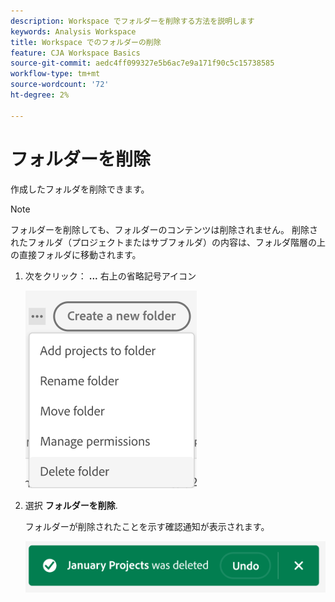 ```yaml
---
description: Workspace でフォルダーを削除する方法を説明します
keywords: Analysis Workspace
title: Workspace でのフォルダーの削除
feature: CJA Workspace Basics
source-git-commit: aedc4ff099327e5b6ac7e9a171f90c5c15738585
workflow-type: tm+mt
source-wordcount: '72'
ht-degree: 2%

---
```



# フォルダーを削除

作成したフォルダを削除できます。

>[!NOTE]
>
>フォルダーを削除しても、フォルダーのコンテンツは削除されません。 削除されたフォルダ（プロジェクトまたはサブフォルダ）の内容は、フォルダ階層の上の直接フォルダに移動されます。

1. 次をクリック： **...** 右上の省略記号アイコン

   ![](/help/analysis-workspace/build-workspace-project/assets/select-delete-folder.png)

1. 選択 **フォルダーを削除**.

   フォルダーが削除されたことを示す確認通知が表示されます。

   ![](/help/analysis-workspace/build-workspace-project/assets/deleted-folder.png)

